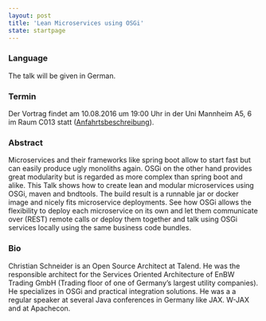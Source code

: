 ```yaml
---
layout: post
title: 'Lean Microservices using OSGi'
state: startpage
---
```


### Language

The talk will be given in German.

### Termin

Der Vortrag findet am 10.08.2016 um 19:00 Uhr in der Uni Mannheim A5, 6 im Raum C013 statt ([Anfahrtsbeschreibung](/getting-there)).

### Abstract

Microservices and their frameworks like spring boot allow to start fast but can easily produce ugly monoliths again. 
OSGi on the other hand provides great modularity but is regarded as more complex than spring boot and alike. 
This Talk shows how to create lean and modular microservices using OSGi, maven and bndtools. 
The build result is a runnable jar or docker image and nicely fits microservice deployments. 
See how OSGi allows the flexibility to deploy each microservice on its own and let them communicate over (REST) remote calls or 
deploy them together and talk using OSGi services locally using the same business code bundles.

### Bio

Christian Schneider is an Open Source Architect at Talend. He was the responsible architect for the Services Oriented Architecture of EnBW Trading GmbH (Trading floor of one of Germany’s largest utility companies). 
He specializes in OSGi and practical integration solutions. He was a a regular speaker at several Java conferences in Germany like JAX. W-JAX and at Apachecon.
